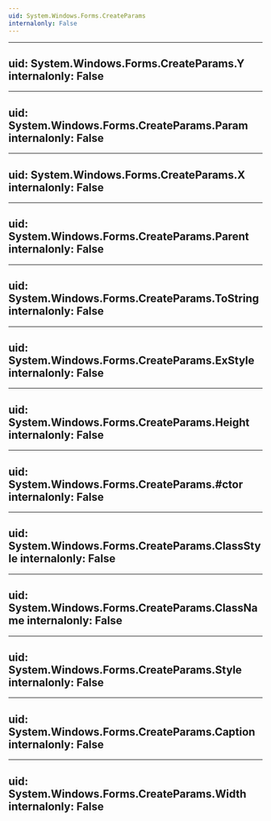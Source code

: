 ```yaml
---
uid: System.Windows.Forms.CreateParams
internalonly: False
---
```


---
uid: System.Windows.Forms.CreateParams.Y
internalonly: False
---

---
uid: System.Windows.Forms.CreateParams.Param
internalonly: False
---

---
uid: System.Windows.Forms.CreateParams.X
internalonly: False
---

---
uid: System.Windows.Forms.CreateParams.Parent
internalonly: False
---

---
uid: System.Windows.Forms.CreateParams.ToString
internalonly: False
---

---
uid: System.Windows.Forms.CreateParams.ExStyle
internalonly: False
---

---
uid: System.Windows.Forms.CreateParams.Height
internalonly: False
---

---
uid: System.Windows.Forms.CreateParams.#ctor
internalonly: False
---

---
uid: System.Windows.Forms.CreateParams.ClassStyle
internalonly: False
---

---
uid: System.Windows.Forms.CreateParams.ClassName
internalonly: False
---

---
uid: System.Windows.Forms.CreateParams.Style
internalonly: False
---

---
uid: System.Windows.Forms.CreateParams.Caption
internalonly: False
---

---
uid: System.Windows.Forms.CreateParams.Width
internalonly: False
---
